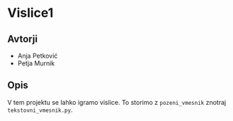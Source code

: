 # Vislice1

## Avtorji 

* Anja Petković
* Petja Murnik

## Opis

V tem projektu se lahko igramo vislice. To storimo z `pozeni_vmesnik` znotraj `tekstovni_vmesnik.py`.
